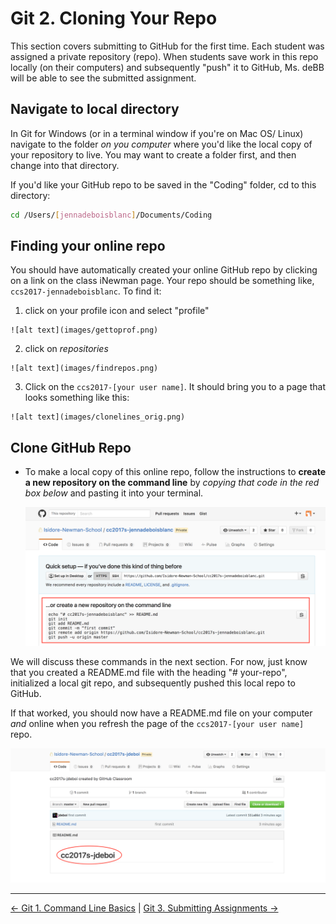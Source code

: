 # Git 2. Cloning Your Repo

This section covers submitting to GitHub for the first time. Each student was assigned a private repository (repo). When students save work in this repo locally (on their computers) and subsequently "push" it to GitHub, Ms. deBB will be able to see the submitted assignment.

## Navigate to local directory

In Git for Windows (or in a terminal window if you're on Mac OS/ Linux) navigate to the folder *on you computer* where you'd like the local copy of your repository to live. You may want to create a folder first, and then change into that directory.

If you'd like your GitHub repo to be saved in the "Coding" folder, cd to this directory:

```bash
cd /Users/[jennadeboisblanc]/Documents/Coding
```

## Finding your online repo

You should have automatically created your online GitHub repo by clicking on a link on the class iNewman page. Your repo should be something like, `ccs2017-jennadeboisblanc`. To find it:

  1. click on your profile icon and select "profile"

    ![alt text](images/gettoprof.png)

  2. click on *repositories*

    ![alt text](images/findrepos.png)

  3. Click on the `ccs2017-[your user name]`. It should bring you to a page that looks something like this:

    ![alt text](images/clonelines_orig.png)


## Clone GitHub Repo

* To make a local copy of this online repo, follow the instructions to **create a new repository on the command line** by *copying that code in the red box below* and pasting it into your terminal.

  ![alt text](images/clonelines.png)


We will discuss these commands in the next section. For now, just know that you created a README.md file with the heading "# your-repo", initialized a local git repo, and subsequently pushed this local repo to GitHub.

If that worked, you should now have a README.md file on your computer *and* online when you refresh the page of the `ccs2017-[your user name]` repo.

  ![alt text](images/readmeup.png)


---
[<- Git 1. Command Line Basics](1_commandLine.md) | [Git 3. Submitting Assignments ->](3_submitting.md)

